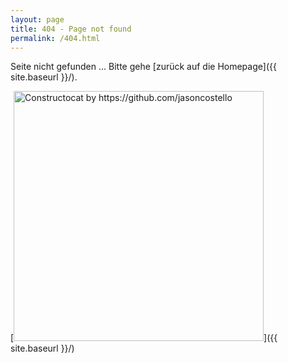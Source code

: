 ```yaml
---
layout: page
title: 404 - Page not found
permalink: /404.html
---
```


Seite nicht gefunden ... Bitte gehe [zurück auf die Homepage]({{ site.baseurl }}/).

[<img src="{{ site.baseurl }}/images/404.jpg" alt="Constructocat by https://github.com/jasoncostello" style="width: 400px;"/>]({{ site.baseurl }}/)
